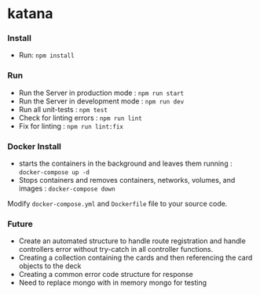 # katana

### Install

 - Run: ```npm install```
### Run

 - Run the Server in production mode : ```npm run start```
 - Run the Server in development mode : ```npm run dev```
 - Run all unit-tests : ```npm test```
 - Check for linting errors : ```npm run lint```
 - Fix for linting : ```npm run lint:fix```

### Docker Install

  - starts the containers in the background and leaves them running : ```docker-compose up -d```
  - Stops containers and removes containers, networks, volumes, and images : ```docker-compose down```

Modify ```docker-compose.yml``` and ```Dockerfile``` file to your source code.

### Future

 - Create an automated structure to handle route registration and handle controllers error without try-catch in all controller functions.
 - Creating a collection containing the cards and then referencing the card objects to the deck
 - Creating a common error code structure for response
 - Need to replace mongo with in memory mongo for testing
